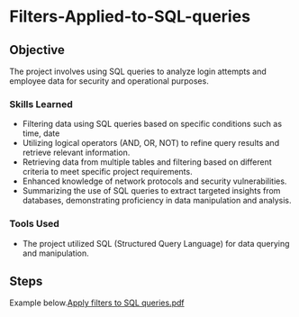 # Filters-Applied-to-SQL-queries

## Objective
The project involves using SQL queries to analyze login attempts and employee data for security and operational purposes.

### Skills Learned

- Filtering data using SQL queries based on specific conditions such as time, date
- Utilizing logical operators (AND, OR, NOT) to refine query results and retrieve relevant information.
- Retrieving data from multiple tables and filtering based on different criteria to meet specific project requirements.
- Enhanced knowledge of network protocols and security vulnerabilities.
- Summarizing the use of SQL queries to extract targeted insights from databases, demonstrating proficiency in data manipulation and analysis.

### Tools Used

- The project utilized SQL (Structured Query Language) for data querying and manipulation.

## Steps

Example below.[Apply filters to SQL queries.pdf](https://github.com/chriske00/Filters-Applied-to-SQL-queries/files/15365328/Apply.filters.to.SQL.queries.pdf)
